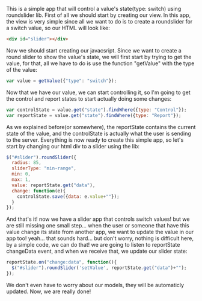 This is a simple app that will control a value's state(type: switch) using roundslider lib.
First of all we should start by creating our view. In this app, the view is very simple since all we want to do is to create a roundslider for a switch value, so our HTML will look like:
```html
<div id="slider"></div>
```

Now we should start creating our javacsript. Since we want to create a round slider to show the value's state, we will first start by trying to get the value, for that, all we have to do is use the function "getValue" with the type of the value:
```javascript
var value = getValue({"type": "switch"});
```

Now that we have our value, we can start controlling it, so I'm going to get the control and report states to start actually doing some changes:
```javascript
var controlState = value.get("state").findWhere({type: "Control"});
var reportState = value.get("state").findWhere({type: "Report"});
```

As we explained before(or somewhere), the reportState contains the current state of the value, and the controlState is actually what the user is sending to the server.
Everything is now ready to create this simple app, so let's start by changing our html div to a slider using the lib:
```javascript
$("#slider").roundSlider({
  radius: 85,
  sliderType: "min-range",
  min: 0,
  max: 1,
  value: reportState.get("data"),
  change: function(e){
    controlState.save({data: e.value+""});
  }
});
```

And that's it! now we have a slider app that controls switch values! but we are still missing one small step... when the user or someone that have this value change its state from another app, we want to update the value in our app too! yeah... that sounds hard... but don't worry, nothing is difficult here, by a simple code, we can do that! we are going to listen to reportState changeData event, and when we receive that, we update our slider state:
```javascript
reportState.on("change:data", function(){
  $("#slider").roundSlider('setValue', reportState.get("data")+"");
});
```

We don't even have to worry about our models, they will be automaticly updated.
Now, we are really done!
